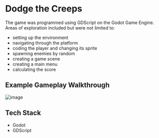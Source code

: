 # Dodge the Creeps

The game was programmed using GDScript on the Godot Game Engine. Areas of exploration included but were not limited to:
- setting up the environment
- navigating through the platform
- coding the player and changing its sprite
- spawning enemies by random
- creating a game scene
- creating a main menu
- calculating the score


## Example Gameplay Walkthrough

![image](https://user-images.githubusercontent.com/71743181/170081639-72facf13-f5e1-4fd5-b7eb-f5c62c893a6e.png)


## Tech Stack
- Godot
- GDScript
